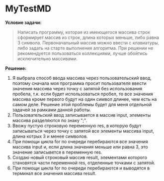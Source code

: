 # MyTestMD

**Условие задачи:**

> Написать программу, которая из имеющегося массива строк сформирует массив из строк, длина которых меньше, либо равна 3 символа. Первоначальный массив можно ввести с клавиатуры, либо задать на старте выполнения алгоритма. При решении не рекомендуется пользоваться коллекциями, лучше обойтись исключительно массивами.

**Решение:**

1. Я выбрала способ ввода массива через пользовательский ввод, поэтому сначала моя программа просит пользователя ввести значения массива через точку с запятой без использования пробела, т.к. если будет использоваться пробел, то все значения массива кроме первого будут на один символ длинее, чем есть на самом деле. Решение этой проблемы будет для меня отдельной задачей за рамками данной работы.
2. Пользовательский ввод записывается в массив input, элементы массива разделяются по знаку ";".
3. Ввожу пустую строковую переменную res, в которую будут записываться через точку с запятой все элементы массива input, длина котрых 3 и менее символов.
4. При помощи цикла for по очереди перебираются все значения массива input и, если длина значения меньше или равна 3, это значение записывется в переменную res.
5. Создаю новый строковый массив result, элементами которого становятся части переменной res, отделенные точками с запятой.
6. При помощи цикла for по очереди перебираются и выводятся в терминал все значения массива result.
